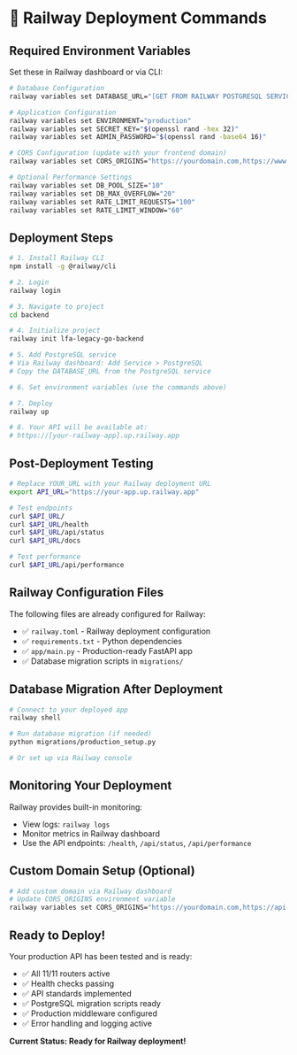 # 🚀 Railway Deployment Commands

## **Required Environment Variables**

Set these in Railway dashboard or via CLI:

```bash
# Database Configuration
railway variables set DATABASE_URL="[GET FROM RAILWAY POSTGRESQL SERVICE]"

# Application Configuration  
railway variables set ENVIRONMENT="production"
railway variables set SECRET_KEY="$(openssl rand -hex 32)"
railway variables set ADMIN_PASSWORD="$(openssl rand -base64 16)"

# CORS Configuration (update with your frontend domain)
railway variables set CORS_ORIGINS="https://yourdomain.com,https://www.yourdomain.com"

# Optional Performance Settings
railway variables set DB_POOL_SIZE="10"
railway variables set DB_MAX_OVERFLOW="20"
railway variables set RATE_LIMIT_REQUESTS="100"
railway variables set RATE_LIMIT_WINDOW="60"
```

## **Deployment Steps**

```bash
# 1. Install Railway CLI
npm install -g @railway/cli

# 2. Login
railway login

# 3. Navigate to project
cd backend

# 4. Initialize project  
railway init lfa-legacy-go-backend

# 5. Add PostgreSQL service
# Via Railway dashboard: Add Service > PostgreSQL
# Copy the DATABASE_URL from the PostgreSQL service

# 6. Set environment variables (use the commands above)

# 7. Deploy
railway up

# 8. Your API will be available at:
# https://[your-railway-app].up.railway.app
```

## **Post-Deployment Testing**

```bash
# Replace YOUR_URL with your Railway deployment URL
export API_URL="https://your-app.up.railway.app"

# Test endpoints
curl $API_URL/
curl $API_URL/health  
curl $API_URL/api/status
curl $API_URL/docs

# Test performance
curl $API_URL/api/performance
```

## **Railway Configuration Files**

The following files are already configured for Railway:

- ✅ `railway.toml` - Railway deployment configuration
- ✅ `requirements.txt` - Python dependencies
- ✅ `app/main.py` - Production-ready FastAPI app
- ✅ Database migration scripts in `migrations/`

## **Database Migration After Deployment**

```bash
# Connect to your deployed app
railway shell

# Run database migration (if needed)
python migrations/production_setup.py

# Or set up via Railway console
```

## **Monitoring Your Deployment**

Railway provides built-in monitoring:
- View logs: `railway logs`
- Monitor metrics in Railway dashboard
- Use the API endpoints: `/health`, `/api/status`, `/api/performance`

## **Custom Domain Setup (Optional)**

```bash
# Add custom domain via Railway dashboard
# Update CORS_ORIGINS environment variable
railway variables set CORS_ORIGINS="https://yourdomain.com,https://api.yourdomain.com"
```

## **Ready to Deploy!**

Your production API has been tested and is ready:
- ✅ All 11/11 routers active
- ✅ Health checks passing
- ✅ API standards implemented  
- ✅ PostgreSQL migration scripts ready
- ✅ Production middleware configured
- ✅ Error handling and logging active

**Current Status: Ready for Railway deployment!**